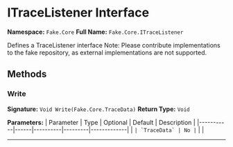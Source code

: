 # ITraceListener Interface

**Namespace:** `Fake.Core`
**Full Name:** `Fake.Core.ITraceListener`

Defines a TraceListener interface
 Note: Please contribute implementations to the fake repository, as external implementations are not supported.

## Methods

### Write

**Signature:** `Void Write(Fake.Core.TraceData)`
**Return Type:** `Void`

**Parameters:**
| Parameter | Type | Optional | Default | Description |
|-----------|------|----------|---------|-------------|
| `` | `TraceData` | No | `` |  |

---